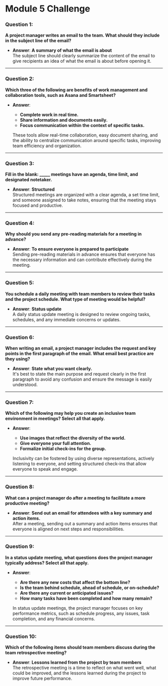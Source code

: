 # Module 5 Challenge

### Question 1:
**A project manager writes an email to the team. What should they include in the subject line of the email?**

- **Answer**: **A summary of what the email is about**  
  The subject line should clearly summarize the content of the email to give recipients an idea of what the email is about before opening it.

---

### Question 2:
**Which three of the following are benefits of work management and collaboration tools, such as Asana and Smartsheet?**

- **Answer**:
  - **Complete work in real time.**
  - **Share information and documents easily.**
  - **Focus communication within the context of specific tasks.**

  These tools allow real-time collaboration, easy document sharing, and the ability to centralize communication around specific tasks, improving team efficiency and organization.

---

### Question 3:
**Fill in the blank: _____ meetings have an agenda, time limit, and designated notetaker.**

- **Answer**: **Structured**  
  Structured meetings are organized with a clear agenda, a set time limit, and someone assigned to take notes, ensuring that the meeting stays focused and productive.

---

### Question 4:
**Why should you send any pre-reading materials for a meeting in advance?**

- **Answer**: **To ensure everyone is prepared to participate**  
  Sending pre-reading materials in advance ensures that everyone has the necessary information and can contribute effectively during the meeting.

---

### Question 5:
**You schedule a daily meeting with team members to review their tasks and the project schedule. What type of meeting would be helpful?**

- **Answer**: **Status update**  
  A daily status update meeting is designed to review ongoing tasks, schedules, and any immediate concerns or updates.

---

### Question 6:
**When writing an email, a project manager includes the request and key points in the first paragraph of the email. What email best practice are they using?**

- **Answer**: **State what you want clearly.**  
  It's best to state the main purpose and request clearly in the first paragraph to avoid any confusion and ensure the message is easily understood.

---

### Question 7:
**Which of the following may help you create an inclusive team environment in meetings? Select all that apply.**

- **Answer**:
  - **Use images that reflect the diversity of the world.**
  - **Give everyone your full attention.**
  - **Formalize initial check-ins for the group.**

  Inclusivity can be fostered by using diverse representations, actively listening to everyone, and setting structured check-ins that allow everyone to speak and engage.

---

### Question 8:
**What can a project manager do after a meeting to facilitate a more productive meeting?**

- **Answer**: **Send out an email for attendees with a key summary and action items.**  
  After a meeting, sending out a summary and action items ensures that everyone is aligned on next steps and responsibilities.

---

### Question 9:
**In a status update meeting, what questions does the project manager typically address? Select all that apply.**

- **Answer**:
  - **Are there any new costs that affect the bottom line?**
  - **Is the team behind schedule, ahead of schedule, or on-schedule?**
  - **Are there any current or anticipated issues?**
  - **How many tasks have been completed and how many remain?**

  In status update meetings, the project manager focuses on key performance metrics, such as schedule progress, any issues, task completion, and any financial concerns.

---

### Question 10:
**Which of the following items should team members discuss during the team retrospective meeting?**

- **Answer**: **Lessons learned from the project by team members**  
  The retrospective meeting is a time to reflect on what went well, what could be improved, and the lessons learned during the project to improve future performance.

